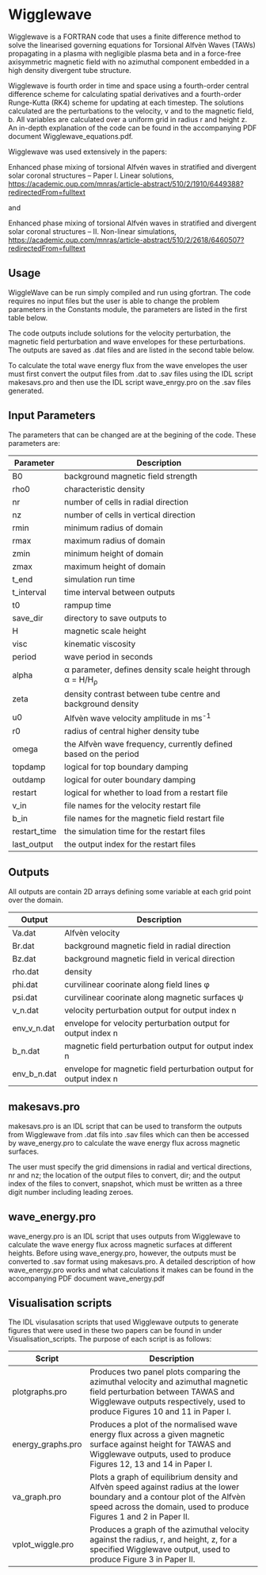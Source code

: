 # Wigglewave

Wigglewave is a FORTRAN code that uses a finite difference method to solve the linearised governing equations for Torsional Alfv&egrave;n Waves (TAWs) propagating in a plasma with negligible plasma beta and in a force-free axisymmetric magnetic field with no azimuthal component embedded in a high density divergent tube structure. 

Wigglewave is fourth order in time and space using a fourth-order central difference scheme for calculating spatial derivatives and a fourth-order Runge-Kutta (RK4) scheme for updating at each timestep. The solutions calculated are the perturbations to the velocity, v and to the magnetic field, b. All variables are calculated over a uniform grid in radius r and height z. An in-depth explanation of the code can be found in the accompanying PDF document Wigglewave_equations.pdf.

Wigglewave was used extensively in the papers: 

Enhanced phase mixing of torsional Alfvén waves in stratified and divergent solar coronal structures – Paper I. Linear solutions, https://academic.oup.com/mnras/article-abstract/510/2/1910/6449388?redirectedFrom=fulltext 

and 

Enhanced phase mixing of torsional Alfvén waves in stratified and divergent solar coronal structures – II. Non-linear simulations, https://academic.oup.com/mnras/article-abstract/510/2/2618/6460507?redirectedFrom=fulltext

## Usage

WiggleWave can be run simply compiled and run using gfortran. The code requires no input files but the user is able to change the problem parameters in the Constants module, the parameters are listed in the first table below.

The code outputs include solutions for the velocity perturbation, the magnetic field perturbation and wave envelopes for these perturbations. The outputs are saved as .dat files and are listed in the second table below.

To calculate the total wave energy flux from the wave envelopes the user must first convert the output files from .dat to .sav files using the IDL script makesavs.pro and then use the IDL script wave_enrgy.pro on the .sav files generated.

## Input Parameters

The parameters that can be changed are at the begining of the code. These parameters are:

| Parameter | Description |
| --- | --- |
| B0        | background magnetic field strength                               |
| rho0      | characteristic density                                           |
| nr        | number of cells in radial direction                              |
| nz        | number of cells in vertical direction                            |
| rmin      | minimum radius of domain                                         |
| rmax      | maximum radius of domain                                         |
| zmin      | minimum height of domain                                         |
| zmax      |  maximum height of domain                                        |
| t_end     |  simulation run time                                             |
| t_interval|  time interval between outputs                                   |
| t0        |  rampup time                                                     |
| save_dir  |  directory to save outputs to                                    |
| H      | magnetic scale height                                               |
| visc   | kinematic viscosity                                                 |
| period | wave period in seconds                                              |
| alpha  | &alpha; parameter, defines density scale height through 	&alpha; = H/H<sub>&rho;</sub>    |
| zeta   | density contrast between tube centre and background density         |
| u0     | Alfv&egrave;n wave velocity amplitude in ms<sup>-1</sup>            |
| r0     | radius of central higher density tube                               |
| omega  | the Alfv&egrave;n  wave frequency, currently defined based on the period |
| topdamp  | logical for top boundary damping|
| outdamp  | logical for outer boundary damping |
| restart  | logical for whether to load from a restart file |
| v_in     | file names for the velocity restart file |
| b_in     | file names for the magnetic field restart file|
| restart_time | the simulation time for the restart files |
| last_output  | the output index for the restart files |

## Outputs

All outputs are contain 2D arrays defining some variable at each grid point over the domain.

| Output | Description |
| --- | --- |
| Va.dat           | Alfv&egrave;n velocity  |
| Br.dat           | background magnetic field in radial direction      |
| Bz.dat           | background magnetic field in verical direction      |
| rho.dat          | density |
| phi.dat          | curvilinear coorinate along field lines &phi;     |
| psi.dat          | curvilinear coorinate along magnetic surfaces &psi;      |
| v_n.dat            | velocity perturbation output for output index n  |
| env_v_n.dat        | envelope for velocity perturbation output for output index n   |
| b_n.dat        | magnetic field perturbation output for output index n |
| env_b_n.dat            | envelope for magnetic field perturbation output for output index n  |

## makesavs.pro

makesavs.pro is an IDL script that can be used to transform the outputs from Wigglewave from .dat fils into .sav files which can then be accessed by wave_energy.pro to calculate the wave energy flux across magnetic surfaces. 

The user must specify the grid dimensions in radial and vertical directions, nr and nz; the location of the output files to convert, dir; and the output index of the files to convert, snapshot, which must be written as a three digit number including leading zeroes. 

## wave_energy.pro

wave_energy.pro is an IDL script that uses outputs from Wigglewave to calculate the wave energy flux across magnetic surfaces at different heights. Before using wave_energy.pro, however, the outputs must be converted to .sav format using makesavs.pro. A detailed description of how wave_energy.pro works and what calculations it makes can be found in the accompanying PDF document wave_energy.pdf

## Visualisation scripts

The IDL visulasation scripts that used Wigglewave outputs to generate figures that were used in these two papers can be found in under Visualisation_scripts. The purpose of each script is as follows:

| Script | Description |
| --- | --- |
| plotgraphs.pro | Produces two panel plots comparing the azimuthal velocity and azimuthal magnetic field perturbation between TAWAS and Wigglewave outputs respectively, used to produce Figures 10 and 11 in Paper I.|
| energy_graphs.pro | Produces a plot of the normalised wave energy flux across a given magnetic surface against height for TAWAS and Wigglewave outputs, used to produce Figures 12, 13 and 14 in Paper I.|
| va_graph.pro | Plots a graph of equilibrium density and Alfv&egrave;n speed against radius at the lower boundary and a contour plot of the Alfv&egrave;n speed across the domain, used to produce Figures 1 and 2 in Paper II.|
| vplot_wiggle.pro | Produces a graph of the azimuthal velocity against the radius, r, and height, z, for a specified Wigglewave output, used to produce Figure 3 in Paper II.|
